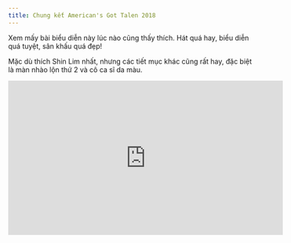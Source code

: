 ```yaml
---
title: Chung kết American's Got Talen 2018
---
```


Xem mấy bài biểu diễn này lúc nào cũng thấy thích. Hát quá hay, biểu diễn quá tuyệt, sân khấu quá đẹp!

Mặc dù thích Shin Lim nhất, nhưng các tiết mục khác cũng rất hay, đặc biệt là màn nhào lộn thứ 2 và cô ca sĩ da màu.

<iframe width="560" height="315" src="https://www.youtube.com/embed/vbZmOJU_Y1A" frameborder="0" allow="accelerometer; autoplay; encrypted-media; gyroscope; picture-in-picture" allowfullscreen></iframe>